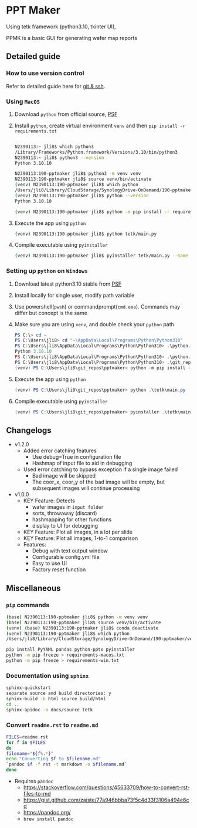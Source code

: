 # PPT Maker

Using tetk framework (python3.10, tkinter UI),

PPMK is a basic GUI for generating wafer map reports

## Detailed guide

### How to use version control

Refer to detailed guide here for [git & ssh](https://github.com/jakelime/guide-git-ssh/).

### Using `MacOS`

1. Download `python` from official source,
   [PSF](https://www.python.org/downloads/macos/)

1. Install `python`, create virtual environment `venv` and then `pip install -r requirements.txt`

   ```bash

   N2390113:~ jli8$ which python3
   /Library/Frameworks/Python.framework/Versions/3.10/bin/python3
   N2390113:~ jli8$ python3 --version
   Python 3.10.10

   N2390113:190-pptmaker jli8$ python3 -m venv venv
   N2390113:190-pptmaker jli8$ source venv/bin/activate
   (venv) N2390113:190-pptmaker jli8$ which python
   /Users/jli8/Library/CloudStorage/SynologyDrive-OnDemand/190-pptmaker/venv/bin/python
   (venv) N2390113:190-pptmaker jli8$ python --version
   Python 3.10.10

   (venv) N2390113:190-pptmaker jli8$ python -m pip install -r requirements-macos.txt
   ```

1. Execute the app using `python`

   ```bash
   (venv) N2390113:190-pptmaker jli8$ python tetk/main.py
   ```

1. Compile executable using `pyinstaller`
   ```bash
   (venv) N2390113:190-pptmaker jli8$ pyinstaller tetk/main.py --name tetk --add-data=tetk/bundles/\*:bundles/ --windowed --icon=icon.png
   ```

### Setting up `python` on `Windows`

1.  Download latest python3.10 stable from [PSF](https://www.python.org/downloads/)

1.  Install locally for single user, modify path variable

1.  Use powershell(`pwsh`) or commandprompt(`cmd.exe`). Commands may differ but concept is the same

1.  Make sure you are using `venv`, and double check your `python` path

    ```powershell
    PS C:\> cd ~
    PS C:\Users\jli8> cd "~\AppData\Local\Programs\Python\Python310"
    PS C:\Users\jli8\AppData\Local\Programs\Python\Python310> .\python.exe --version
    Python 3.10.10
    PS C:\Users\jli8\AppData\Local\Programs\Python\Python310> .\python.exe -m venv ~\git_repos\pptmaker\venv
    PS C:\Users\jli8\AppData\Local\Programs\Python\Python310> .\git_repos\pptmaker\venv\Scripts\activate
    (venv) PS C:\Users\jli8\git_repos\pptmaker> python -m pip install -r requirements-win.txt
    ```

1.  Execute the app using `python`

    ```powershell
    (venv) PS C:\Users\jli8\git_repos\pptmaker> python .\tetk\main.py
    ```

1.  Compile executable using `pyinstaller`
    ```powershell
    (venv) PS C:\Users\jli8\git_repos\pptmaker> pyinstaller .\tetk\main.py --name tetk --add-data "tetk/bundles/*;bundles/" --windowed --icon="tetk/bundles/icon.ico" --noconfirm
    ```

## Changelogs

- v1.2.0
  - Added error catching features
    - Use debug=True in configuration file
    - Hashmap of input file to aid in debugging
  - Used error catching to bypass exception if a single image failed
    - Bad image will be skipped
    - The coor_x, coor_y of the bad image will be empty, but
      subsequent images will continue processing
- v1.0.0
  - KEY Feature: Detects
    - wafer images in `input folder`
    - sorts, throwaway (discard)
    - hashmapping for other functions
    - display to UI for debugging
  - KEY Feature: Plot all images, in a lot per slide
  - KEY Feature: Plot all images, 1-to-1 comparison
  - Features:
    - Debug with text output window
    - Configurable config.yml file
    - Easy to use UI
    - Factory reset function

## Miscellaneous

### `pip` commands

```bash
(base) N2390113:190-pptmaker jli8$ python -m venv venv
(base) N2390113:190-pptmaker jli8$ source venv/bin/activate
(venv) (base) N2390113:190-pptmaker jli8$ conda deactivate
(venv) N2390113:190-pptmaker jli8$ which python
/Users/jli8/Library/CloudStorage/SynologyDrive-OnDemand/190-pptmaker/venv/bin/python

pip install PyYAML pandas python-pptx pyinstaller
python -m pip freeze > requirements-macos.txt
python -m pip freeze > requirements-win.txt
```

### Documentation using `sphinx`

```bash
sphinx-quickstart
separate source and build directories: y
sphinx-build -b html source build/html
cd ..
sphinx-apidoc -o docs/source tetk
```

### Convert `readme.rst` to `readme.md`

```bash
FILES=readme.rst
for f in $FILES
do
filename="${f%.*}"
echo "Converting $f to $filename.md"
`pandoc $f -f rst -t markdown -o $filename.md`
done
```

- Requires `pandoc`
  - <https://stackoverflow.com/questions/45633709/how-to-convert-rst-files-to-md>
  - <https://gist.github.com/zaiste/77a946bbba73f5c4d33f3106a494e6cd>
  - <https://pandoc.org/>
  - `brew install pandoc`
